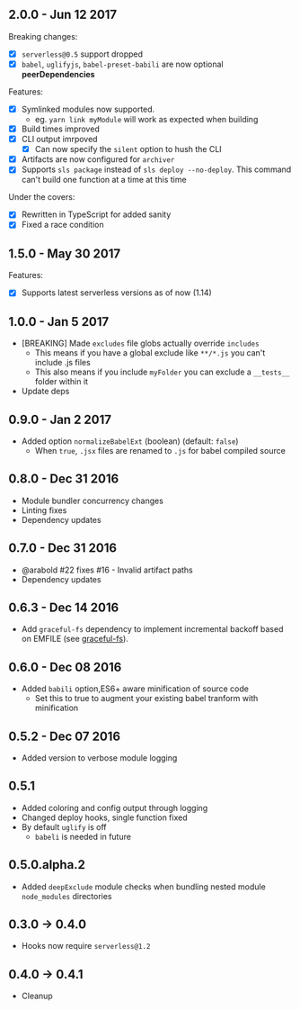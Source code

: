 ## 2.0.0 - Jun 12 2017

Breaking changes:
- [x] `serverless@0.5` support dropped
- [x] `babel`, `uglifyjs`, `babel-preset-babili` are now optional **peerDependencies**

Features:
- [x] Symlinked modules now supported. 
  - eg. `yarn link myModule` will work as expected when building
- [x] Build times improved
- [x] CLI output imrpoved
  - [x] Can now specify the `silent` option to hush the CLI
- [x] Artifacts are now configured for `archiver` 
- [x] Supports `sls package` instead of `sls deploy --no-deploy`. This command can't build one function at a time at this time

Under the covers:
- [x] Rewritten in TypeScript for added sanity
- [x] Fixed a race condition

## 1.5.0 - May 30 2017
Features:
- [x] Supports latest serverless versions as of now (1.14)


## 1.0.0 - Jan 5 2017
- [BREAKING] Made `excludes` file globs actually override `includes`
  - This means if you have a global exclude like `**/*.js` you can't include .js files
  - This also means if you include `myFolder` you can exclude a `__tests__` folder within it
- Update deps

## 0.9.0 - Jan 2 2017
- Added option `normalizeBabelExt` (boolean) (default: `false`)
  - When `true`, `.jsx` files are renamed to `.js` for babel compiled source 

## 0.8.0 - Dec 31 2016
- Module bundler concurrency changes
- Linting fixes
- Dependency updates

## 0.7.0 - Dec 31 2016
- @arabold #22 fixes #16 - Invalid artifact paths
- Dependency updates

## 0.6.3 - Dec 14 2016
- Add `graceful-fs` dependency to implement incremental backoff
based on EMFILE (see [graceful-fs](https://github.com/isaacs/node-graceful-fs)).

## 0.6.0 - Dec 08 2016
- Added `babili` option,ES6+ aware minification of source code
  - Set this to true to augment your existing babel tranform with minification

## 0.5.2 - Dec 07 2016
- Added version to verbose module logging

## 0.5.1
- Added coloring and config output through logging
- Changed deploy hooks, single function fixed
- By default `uglify` is off
  - `babeli` is needed in future

## 0.5.0.alpha.2
- Added `deepExclude` module checks when bundling nested module `node_modules` directories
## 0.3.0 -> 0.4.0
- Hooks now require `serverless@1.2`
## 0.4.0 -> 0.4.1
- Cleanup
